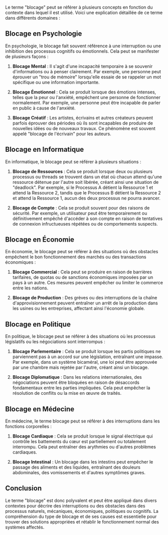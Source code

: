 Le terme "blocage" peut se référer à plusieurs concepts en fonction du contexte dans lequel il est utilisé. Voici une explication détaillée de ce terme dans différents domaines :

## Blocage en Psychologie

En psychologie, le blocage fait souvent référence à une interruption ou une inhibition des processus cognitifs ou émotionnels. Cela peut se manifester de plusieurs façons :

1. **Blocage Mental** : Il s'agit d'une incapacité temporaire à se souvenir d'informations ou à penser clairement. Par exemple, une personne peut éprouver un "trou de mémoire" lorsqu'elle essaie de se rappeler un mot spécifique ou une information importante.

2. **Blocage Émotionnel** : Cela se produit lorsque des émotions intenses, telles que la peur ou l'anxiété, empêchent une personne de fonctionner normalement. Par exemple, une personne peut être incapable de parler en public à cause de l'anxiété.

3. **Blocage Créatif** : Les artistes, écrivains et autres créateurs peuvent parfois éprouver des périodes où ils sont incapables de produire de nouvelles idées ou de nouveaux travaux. Ce phénomène est souvent appelé "blocage de l'écrivain" pour les auteurs.

## Blocage en Informatique

En informatique, le blocage peut se référer à plusieurs situations :

1. **Blocage de Ressources** : Cela se produit lorsque deux ou plusieurs processus ou threads se trouvent dans un état où chacun attend qu'une ressource détenue par l'autre soit libérée, créant ainsi une situation de "deadlock". Par exemple, si le Processus A détient la Ressource 1 et attend la Ressource 2, tandis que le Processus B détient la Ressource 2 et attend la Ressource 1, aucun des deux processus ne pourra avancer.

2. **Blocage de Compte** : Cela se produit souvent pour des raisons de sécurité. Par exemple, un utilisateur peut être temporairement ou définitivement empêché d'accéder à son compte en raison de tentatives de connexion infructueuses répétées ou de comportements suspects.

## Blocage en Économie

En économie, le blocage peut se référer à des situations où des obstacles empêchent le bon fonctionnement des marchés ou des transactions économiques :

1. **Blocage Commercial** : Cela peut se produire en raison de barrières tarifaires, de quotas ou de sanctions économiques imposées par un pays à un autre. Ces mesures peuvent empêcher ou limiter le commerce entre les nations.

2. **Blocage de Production** : Des grèves ou des interruptions de la chaîne d'approvisionnement peuvent entraîner un arrêt de la production dans les usines ou les entreprises, affectant ainsi l'économie globale.

## Blocage en Politique

En politique, le blocage peut se référer à des situations où les processus législatifs ou les négociations sont interrompus :

1. **Blocage Parlementaire** : Cela se produit lorsque les partis politiques ne parviennent pas à un accord sur une législation, entraînant une impasse. Par exemple, dans un système bicaméral, une loi peut être approuvée par une chambre mais rejetée par l'autre, créant ainsi un blocage.

2. **Blocage Diplomatique** : Dans les relations internationales, des négociations peuvent être bloquées en raison de désaccords fondamentaux entre les parties impliquées. Cela peut empêcher la résolution de conflits ou la mise en œuvre de traités.

## Blocage en Médecine

En médecine, le terme blocage peut se référer à des interruptions dans les fonctions corporelles :

1. **Blocage Cardiaque** : Cela se produit lorsque le signal électrique qui contrôle les battements du cœur est partiellement ou totalement interrompu. Cela peut entraîner des arythmies ou d'autres problèmes cardiaques.

2. **Blocage Intestinal** : Un blocage dans les intestins peut empêcher le passage des aliments et des liquides, entraînant des douleurs abdominales, des vomissements et d'autres symptômes graves.

## Conclusion

Le terme "blocage" est donc polyvalent et peut être appliqué dans divers contextes pour décrire des interruptions ou des obstacles dans des processus naturels, mécaniques, économiques, politiques ou cognitifs. La compréhension du type de blocage et de ses causes est essentielle pour trouver des solutions appropriées et rétablir le fonctionnement normal des systèmes affectés.